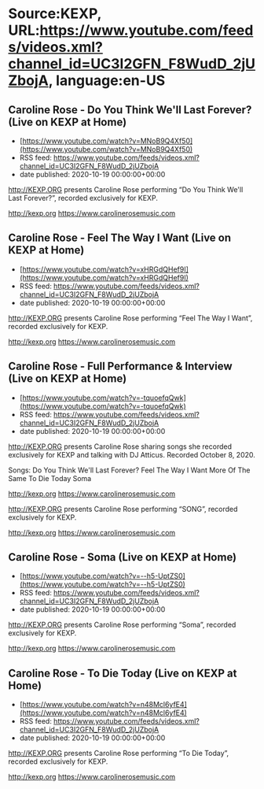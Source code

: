 # Source:KEXP, URL:https://www.youtube.com/feeds/videos.xml?channel_id=UC3I2GFN_F8WudD_2jUZbojA, language:en-US

## Caroline Rose - Do You Think We'll Last Forever? (Live on KEXP at Home)
 - [https://www.youtube.com/watch?v=MNoB9Q4Xf50](https://www.youtube.com/watch?v=MNoB9Q4Xf50)
 - RSS feed: https://www.youtube.com/feeds/videos.xml?channel_id=UC3I2GFN_F8WudD_2jUZbojA
 - date published: 2020-10-19 00:00:00+00:00

http://KEXP.ORG presents Caroline Rose performing “Do You Think We'll Last Forever?”, recorded exclusively for KEXP.

http://kexp.org
https://www.carolinerosemusic.com

## Caroline Rose - Feel The Way I Want (Live on KEXP at Home)
 - [https://www.youtube.com/watch?v=xHRGdQHef9I](https://www.youtube.com/watch?v=xHRGdQHef9I)
 - RSS feed: https://www.youtube.com/feeds/videos.xml?channel_id=UC3I2GFN_F8WudD_2jUZbojA
 - date published: 2020-10-19 00:00:00+00:00

http://KEXP.ORG presents Caroline Rose performing “Feel The Way I Want”, recorded exclusively for KEXP.

http://kexp.org
https://www.carolinerosemusic.com

## Caroline Rose - Full Performance & Interview (Live on KEXP at Home)
 - [https://www.youtube.com/watch?v=-tquoefqQwk](https://www.youtube.com/watch?v=-tquoefqQwk)
 - RSS feed: https://www.youtube.com/feeds/videos.xml?channel_id=UC3I2GFN_F8WudD_2jUZbojA
 - date published: 2020-10-19 00:00:00+00:00

http://KEXP.ORG presents Caroline Rose sharing songs she recorded exclusively for KEXP and talking with DJ Atticus. Recorded October 8, 2020.

Songs:
Do You Think We'll Last Forever?
Feel The Way I Want
More Of The Same
To Die Today
Soma

http://kexp.org
https://www.carolinerosemusic.com


http://KEXP.ORG presents Caroline Rose performing “SONG”, recorded exclusively for KEXP.

http://kexp.org
https://www.carolinerosemusic.com

## Caroline Rose - Soma (Live on KEXP at Home)
 - [https://www.youtube.com/watch?v=--h5-UptZS0](https://www.youtube.com/watch?v=--h5-UptZS0)
 - RSS feed: https://www.youtube.com/feeds/videos.xml?channel_id=UC3I2GFN_F8WudD_2jUZbojA
 - date published: 2020-10-19 00:00:00+00:00

http://KEXP.ORG presents Caroline Rose performing “Soma”, recorded exclusively for KEXP.

http://kexp.org
https://www.carolinerosemusic.com

## Caroline Rose - To Die Today (Live on KEXP at Home)
 - [https://www.youtube.com/watch?v=n48Mcl6yfE4](https://www.youtube.com/watch?v=n48Mcl6yfE4)
 - RSS feed: https://www.youtube.com/feeds/videos.xml?channel_id=UC3I2GFN_F8WudD_2jUZbojA
 - date published: 2020-10-19 00:00:00+00:00

http://KEXP.ORG presents Caroline Rose performing “To Die Today”, recorded exclusively for KEXP.

http://kexp.org
https://www.carolinerosemusic.com

